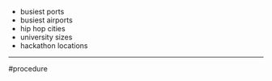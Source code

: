 - busiest ports
- busiest airports 
- hip hop cities
- university sizes
- hackathon locations

-------------------------------
#procedure
